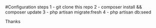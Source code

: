 #Configuration steps
    1 - git clone this repo
    2 - composer install && composer update
    3 - php artisan migrate:fresh
    4 - php artisan db:seed


Thanks